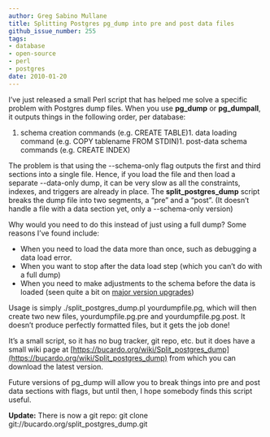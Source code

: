 ```yaml
---
author: Greg Sabino Mullane
title: Splitting Postgres pg_dump into pre and post data files
github_issue_number: 255
tags:
- database
- open-source
- perl
- postgres
date: 2010-01-20
---
```




I’ve just released a small Perl script that has helped me solve a specific problem with Postgres dump files. When you use **pg_dump** or **pg_dumpall**, it outputs things in the following order, per database:

1. schema creation commands (e.g. CREATE TABLE)1. data loading command (e.g. COPY tablename FROM STDIN)1. post-data schema commands (e.g. CREATE INDEX)

The problem is that using the --schema-only flag outputs the first and third sections into a single file. Hence, if you load the file and then load a separate --data-only dump, it can be very slow as all the constraints, indexes, and triggers are already in place. The **split_postgres_dump** script breaks the dump file into two segments, a “pre” and a “post”. (It doesn’t handle a file with a data section yet, only a --schema-only version)

Why would you need to do this instead of just using a full dump? Some reasons I’ve found include:

- When you need to load the data more than once, such as debugging a data load error.
- When you want to stop after the data load step (which you can’t do with a full dump)
- When you need to make adjustments to the schema before the data is loaded (seen quite a bit on [major version upgrades](/blog/2010/01/postgres-upgrades-ten-problems-and/))

Usage is simply ./split_postgres_dump.pl yourdumpfile.pg, which will then create two new files, yourdumpfile.pg.pre and yourdumpfile.pg.post. It doesn’t produce perfectly formatted files, but it gets the job done!

It’s a small script, so it has no bug tracker, git repo, etc. but it does have a small wiki page at 
[https://bucardo.org/wiki/Split_postgres_dump](https://bucardo.org/wiki/Split_postgres_dump) from which you can download the latest version.

Future versions of pg_dump will allow you to break things into pre and post data sections with flags, but until then, I hope somebody finds this script useful.

**Update:** There is now a git repo: 
git clone git://bucardo.org/split_postgres_dump.git


